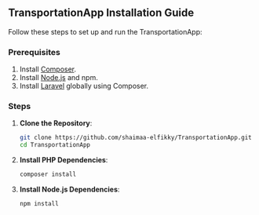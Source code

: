 ## TransportationApp Installation Guide

Follow these steps to set up and run the TransportationApp:

### Prerequisites
1. Install [Composer](https://getcomposer.org/).
2. Install [Node.js](https://nodejs.org/) and npm.
3. Install [Laravel](https://laravel.com/) globally using Composer.

### Steps

1. **Clone the Repository**:
   ```bash
   git clone https://github.com/shaimaa-elfikky/TransportationApp.git
   cd TransportationApp
   ```

2. **Install PHP Dependencies**:
   ```bash
   composer install
   ```

3. **Install Node.js Dependencies**:
   ```bash
   npm install
   ```


